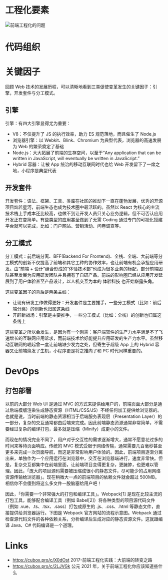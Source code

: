 # 工程化要素

![前端工程化的问题](https://pic.imgdb.cn/item/60e3eea65132923bf807c871.jpg)

# 代码组织

# 关键因子

回顾 Web 技术的发展历程，可以清晰地看到三类促使变革发生的关键因子：引擎，开发套件与分工模式。

## 引擎

引擎：有四大引擎显得尤为重要：

- V8：不仅提升了 JS 的执行效率，助力 ES 规范落地，而且催生了 Node.js
- 浏览器引擎：以 Webkit、Blink、Chromium 为典型代表，浏览器的高速发展为 Web 的繁荣奠定了基础
- Node.js：大大拓展了前端的生存空间，以至于“Any application that can be written in JavaScript, will eventually be written in JavaScript.”
- Hybrid 容器：让被 App 统治的移动互联网时代也给 Web 开发留下了一席之地，小程序是典型代表

## 开发套件

开发套件：语法、框架、工具、类库在社区的推动下一直在蓬勃发展，优秀的开源项目灿若星河，前端生态也成为技术圈中最活跃的。虽然以 React 为核心的主流技术栈上手成本还比较高，也做不到让开发人员只关心业务逻辑，但不可否认应用开发正在变简单。有些类型的应用甚至做到了无需 Coding 通过专门的可视化搭建平台就可以完成，比如：门户网站、营销活动、问卷调查等。

## 分工模式

分工模式：前后端分离、BFF(Backend For Frontend)、全栈、全端、大前端等分工模式的创新不仅提高了前端和其它工种的协作效率，也让前端有机会承担应用研发。由“前端 + 设计”组合形成的“体验技术部”也成为很多业务的标配，部分前端团队甚至发展为应用研发团队并且拥有了自研产品。前端的影响圈已经从应用开发延展到了用户体验甚至产品设计，以人机交互为本的 体验科技 也开始崭露头角。

这些变革因子的背后是两条主线：

- 让现有研发工作做得更好：开发套件是主要推手，一些分工模式（比如：前后端分离）的创新也归属这条线
- 开辟新战场：引擎是主要推手，一些分工模式（比如：全栈）的创新也归属这条线上

这些变革之所以会发生，是因为有一个刚需：客户端软件的生产力水平满足不了飞速增长的互联网应用诉求，而前端技术恰好能提升应用研发的生产力水平。虽然移动互联网的崛起曾一度让前端缺少发力之处，但寄生于超级 App 上的 Hybrid 容器又让前端焕发了生机，小程序更是将之推向了和 PC 时代同样重要的。

# DevOps

## 打包部署

以前的大部分 Web UI 是通过 MVC 的方式来提供给用户的，前端页面大部分是通过后端模版渲染生成静态资源（HTML/CSS/JS）不经任何加工提供给浏览器的。也就是说，当时前端的静态资源相当于后端服务表现层（Presentation Layer）的一部分，复杂的交互通常都由后端来完成。因此前端静态资源通常非常简单，不需要经过复杂的编译打包，最多就是压缩（Minify）成更小的文件。

而现在的情况完全不同了，用户对于交互性的需求逐渐增大，通常不愿意花过多的时间来等待页面响应。传统的 MVC 模式受限于网络传输，通常需要几百毫秒甚至更多来完成一次页面导航，而这是非常影响用户体验的。因此，前端项目逐渐分离出来，单独作为一个应用运行在浏览器中，交互在浏览器端进行，速度非常快。但是，复杂交互都集中在前端里面，让前端项目变得更复杂，更臃肿，也更难以管理。因此，「庞大的项目源码需要被压缩成很小的静态文件，尽可能少的占用网络资源传输给浏览器」。现在稍微大一点的前端项目的依赖文件就会超过 500MB。相信你不会傻到将这么多文件一股脑塞给用户吧！

因此，「你需要一个非常强大的打包和编译工具」。Webpack[1] 是现在比较主流的打包工具，能够配合编译工具（例如 Babel[2]）将各种类型的项目源代码文件（例如 .vue、.ts、.tsx、.sass）打包成原生的 .js、.css、.html 等静态文件，直接提供给浏览器运行。下图是 Webpack 官方网站的流程示意图。Webpack 通过检查源代码文件的各种依赖关系，分析编译后生成对应的静态资源文件。这就跟编译 Java、C# 代码编译是一个道理。

# Links

- https://cubox.pro/c/X0dOst 2017-前端工程化实践：大前端的转变之路
- https://cubox.pro/c/2LJVGk 公元 2021 年，关于前端工程化你应该知道些什么

